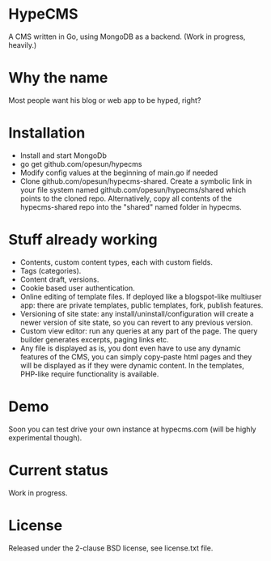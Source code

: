 HypeCMS
=======
A CMS written in Go, using MongoDB as a backend. (Work in progress, heavily.)

Why the name
=======
Most people want his blog or web app to be hyped, right?

Installation
=======
- Install and start MongoDb
- go get github.com/opesun/hypecms
- Modify config values at the beginning of main.go if needed
- Clone github.com/opesun/hypecms-shared. Create a symbolic link in your file system named github.com/opesun/hypecms/shared which points to the cloned repo.
Alternatively, copy all contents of the hypecms-shared repo into the "shared" named folder in hypecms.

Stuff already working
=======
- Contents, custom content types, each with custom fields.
- Tags (categories).
- Content draft, versions.
- Cookie based user authentication.
- Online editing of template files. If deployed like a blogspot-like multiuser app: there are private templates, public templates, fork, publish features.
- Versioning of site state: any install/uninstall/configuration will create a newer version of site state, so you can revert to any previous version.
- Custom view editor: run any queries at any part of the page. The query builder generates excerpts, paging links etc.
- Any file is displayed as is, you dont even have to use any dynamic features of the CMS, you can simply copy-paste html pages and they will be displayed as if they were
dynamic content. In the templates, PHP-like require functionality is available.

Demo
=======
Soon you can test drive your own instance at hypecms.com (will be highly experimental though).

Current status
=======
Work in progress.

License
=======
Released under the 2-clause BSD license, see license.txt file.